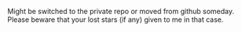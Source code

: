 Might be switched to the private repo or moved from github someday. Please beware that your lost stars (if any) given to me in that case.
